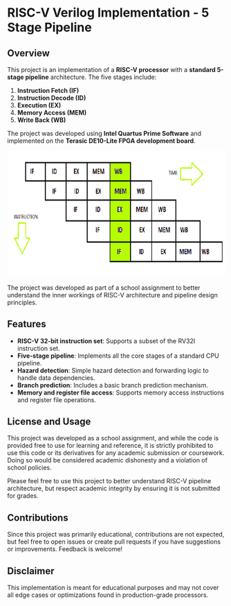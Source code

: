 # RISC-V Verilog Implementation - 5 Stage Pipeline

## Overview

This project is an implementation of a **RISC-V processor** with a **standard 5-stage pipeline** architecture. The five stages include:

1. **Instruction Fetch (IF)**
2. **Instruction Decode (ID)**
3. **Execution (EX)**
4. **Memory Access (MEM)**
5. **Write Back (WB)**

The project was developed using **Intel Quartus Prime Software** and implemented on the **Terasic DE10-Lite FPGA development board**.

![RISC-V Pipeline Diagram](assets/pipeline.png)

The project was developed as part of a school assignment to better understand the inner workings of RISC-V architecture and pipeline design principles.

## Features

- **RISC-V 32-bit instruction set**: Supports a subset of the RV32I instruction set.
- **Five-stage pipeline**: Implements all the core stages of a standard CPU pipeline.
- **Hazard detection**: Simple hazard detection and forwarding logic to handle data dependencies.
- **Branch prediction**: Includes a basic branch prediction mechanism.
- **Memory and register file access**: Supports memory access instructions and register file operations.

## License and Usage
This project was developed as a school assignment, and while the code is provided free to use for learning and reference, it is strictly prohibited to use this code or its derivatives for any academic submission or coursework. Doing so would be considered academic dishonesty and a violation of school policies.

Please feel free to use this project to better understand RISC-V pipeline architecture, but respect academic integrity by ensuring it is not submitted for grades.

## Contributions
Since this project was primarily educational, contributions are not expected, but feel free to open issues or create pull requests if you have suggestions or improvements. Feedback is welcome!

## Disclaimer
This implementation is meant for educational purposes and may not cover all edge cases or optimizations found in production-grade processors.

